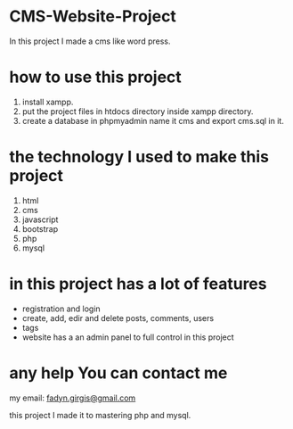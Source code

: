 # CMS-Website-Project
In this project I made a cms like word press. 

# how to use this project
1. install xampp.
2. put the project files in htdocs directory inside xampp directory.
3. create a database in phpmyadmin name it cms and export cms.sql in it.

# the technology I used to make this project
1. html
2. cms
3. javascript
4. bootstrap
5. php
6. mysql

# in this project has a lot of features
* registration and login
* create, add, edir and delete posts, comments, users 
* tags
* website has a an admin panel to full control in this project

# any help You can contact me
my email: fadyn.girgis@gmail.com

this project I made it to mastering php and mysql.

